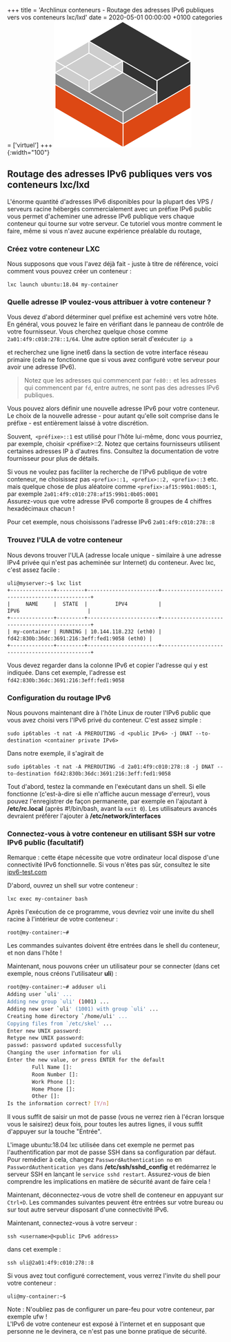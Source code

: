 +++
title = 'Archlinux conteneurs - Routage des adresses IPv6 publiques vers vos conteneurs lxc/lxd'
date = 2020-05-01 00:00:00 +0100
categories = ['virtuel']
+++
![lxc](Linux_Containers_logo.png){:width="100"}

## Routage des adresses IPv6 publiques vers vos conteneurs lxc/lxd

L'énorme quantité d'adresses IPv6 disponibles pour la plupart des VPS / serveurs racine hébergés commercialement avec un préfixe IPv6 public vous permet d'acheminer une adresse IPv6 publique vers chaque conteneur qui tourne sur votre serveur. Ce tutoriel vous montre comment le faire, même si vous n'avez aucune expérience préalable du routage,

### Créez votre conteneur LXC

Nous supposons que vous l'avez déjà fait - juste à titre de référence, voici comment vous pouvez créer un conteneur :

    lxc launch ubuntu:18.04 my-container

### Quelle adresse IP voulez-vous attribuer à votre conteneur ?

Vous devez d'abord déterminer quel préfixe est acheminé vers votre hôte. En général, vous pouvez le faire en vérifiant dans le panneau de contrôle de votre fournisseur. Vous cherchez quelque chose comme `2a01:4f9:c010:278::1/64`. Une autre option serait d'exécuter `ip a`

et recherchez une ligne inet6 dans la section de votre interface réseau primaire (cela ne fonctionne que si vous avez configuré votre serveur pour avoir une adresse IPv6).   

>Notez que les adresses qui commencent par `fe80::` et les adresses qui commencent par `fd`, entre autres, ne sont pas des adresses IPv6 publiques.

Vous pouvez alors définir une nouvelle adresse IPv6 pour votre conteneur. Le choix de la nouvelle adresse - pour autant qu'elle soit comprise dans le préfixe - est entièrement laissé à votre discrétion.

Souvent,` <préfixe>::1` est utilisé pour l'hôte lui-même, donc vous pourriez, par exemple, choisir <préfixe>::2. Notez que certains fournisseurs utilisent certaines adresses IP à d'autres fins. Consultez la documentation de votre fournisseur pour plus de détails.

Si vous ne voulez pas faciliter la recherche de l'IPv6 publique de votre conteneur, ne choisissez pas `<prefix>::1, <prefix>::2, <prefix>::3` etc. mais quelque chose de plus aléatoire comme `<prefix>:af15:99b1:0b05:1`, par exemple `2a01:4f9:c010:278:af15:99b1:0b05:0001`  
Assurez-vous que votre adresse IPv6 comporte 8 groupes de 4 chiffres hexadécimaux chacun !

Pour cet exemple, nous choisissons l'adresse IPv6 `2a01:4f9:c010:278::8` 

### Trouvez l'ULA de votre conteneur

Nous devons trouver l'ULA (adresse locale unique - similaire à une adresse IPv4 privée qui n'est pas acheminée sur Internet) du conteneur. Avec lxc, c'est assez facile :

```
uli@myserver:~$ lxc list
+--------------+---------+-----------------------+-----------------------------------------------+
|     NAME     |  STATE  |         IPV4          |                     IPV6                      |
+--------------+---------+-----------------------+-----------------------------------------------+
| my-container | RUNNING | 10.144.118.232 (eth0) | fd42:830b:36dc:3691:216:3eff:fed1:9058 (eth0) |
+--------------+---------+-----------------------+-----------------------------------------------+
```

Vous devez regarder dans la colonne IPv6 et copier l'adresse qui y est indiquée. Dans cet exemple, l'adresse est `fd42:830b:36dc:3691:216:3eff:fed1:9058`

### Configuration du routage IPv6

Nous pouvons maintenant dire à l'hôte Linux de router l'IPv6 public que vous avez choisi vers l'IPv6 privé du conteneur. C'est assez simple :

    sudo ip6tables -t nat -A PREROUTING -d <public IPv6> -j DNAT --to-destination <container private IPv6>

Dans notre exemple, il s'agirait de

    sudo ip6tables -t nat -A PREROUTING -d 2a01:4f9:c010:278::8 -j DNAT --to-destination fd42:830b:36dc:3691:216:3eff:fed1:9058

Tout d'abord, testez la commande en l'exécutant dans un shell. Si elle fonctionne (c'est-à-dire si elle n'affiche aucun message d'erreur), vous pouvez l'enregistrer de façon permanente, par exemple en l'ajoutant à **/etc/rc.local** (après #!/bin/bash, avant la `exit 0`). Les utilisateurs avancés devraient préférer l'ajouter à **/etc/network/interfaces**

### Connectez-vous à votre conteneur en utilisant SSH sur votre IPv6 public (facultatif)

Remarque : cette étape nécessite que votre ordinateur local dispose d'une connectivité IPv6 fonctionnelle. Si vous n'êtes pas sûr, consultez le site [ipv6-test.com](http://ipv6-test.com/)

D'abord, ouvrez un shell sur votre conteneur :

    lxc exec my-container bash

Après l'exécution de ce programme, vous devriez voir une invite du shell racine à l'intérieur de votre conteneur :

    root@my-container:~#

Les commandes suivantes doivent être entrées dans le shell du conteneur, et non dans l'hôte !

Maintenant, nous pouvons créer un utilisateur pour se connecter (dans cet exemple, nous créons l'utilisateur **uli**) :

```bash
root@my-container:~# adduser uli
Adding user `uli' ...
Adding new group `uli' (1001) ...
Adding new user `uli' (1001) with group `uli' ...
Creating home directory `/home/uli' ...
Copying files from `/etc/skel' ...
Enter new UNIX password: 
Retype new UNIX password: 
passwd: password updated successfully
Changing the user information for uli
Enter the new value, or press ENTER for the default
        Full Name []: 
        Room Number []: 
        Work Phone []: 
        Home Phone []: 
        Other []: 
Is the information correct? [Y/n]
```

Il vous suffit de saisir un mot de passe (vous ne verrez rien à l'écran lorsque vous le saisirez) deux fois, pour toutes les autres lignes, il vous suffit d'appuyer sur la touche "Entrée".

L'image ubuntu:18.04 lxc utilisée dans cet exemple ne permet pas l'authentification par mot de passe SSH dans sa configuration par défaut. Pour remédier à cela, changez `PasswordAuthentication no` en `PasswordAuthentication yes` dans **/etc/ssh/sshd_config** et redémarrez le serveur SSH en lançant le `service sshd restart`. Assurez-vous de bien comprendre les implications en matière de sécurité avant de faire cela !

Maintenant, déconnectez-vous de votre shell de conteneur en appuyant sur `Ctrl+D`. Les commandes suivantes peuvent être entrées sur votre bureau ou sur tout autre serveur disposant d'une connectivité IPv6.

Maintenant, connectez-vous à votre serveur :

    ssh <username>@<public IPv6 address>

dans cet exemple :

    ssh uli@2a01:4f9:c010:278::8

Si vous avez tout configuré correctement, vous verrez l'invite du shell pour votre conteneur :

    uli@my-container:~$

Note : N'oubliez pas de configurer un pare-feu pour votre conteneur, par exemple ufw !  
L'IPv6 de votre conteneur est exposé à l'internet et en supposant que personne ne le devinera, ce n'est pas une bonne pratique de sécurité.